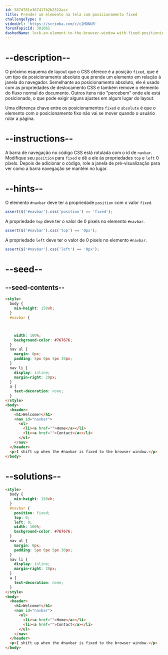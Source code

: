 ```yaml
---
id: 587d781e367417b2b2512acc
title: Prender um elemento na tela com posicionamento fixed
challengeType: 0
videoUrl: 'https://scrimba.com/c/c2MDNUR'
forumTopicId: 301061
dashedName: lock-an-element-to-the-browser-window-with-fixed-positioning
---
```


# --description--

O próximo esquema de layout que o CSS oferece é a posição `fixed`, que é um tipo de posicionamento absoluto que prende um elemento em relação à janela do navegador. Semelhante ao posicionamento absoluto, ele é usado com as propriedades de deslocamento CSS e também remove o elemento do fluxo normal do documento. Outros itens não "percebem" onde ele está posicionado, o que pode exigir alguns ajustes em algum lugar do layout.

Uma diferença chave entre os posicionamentos `fixed` e `absolute` é que o elemento com o posicionamento fixo não vai se mover quando o usuário rolar a página.

# --instructions--

A barra de navegação no código CSS está rotulada com o id de `navbar`. Modifique seu `position` para `fixed` e dê a ele às propriedades `top` e `left` 0 pixels. Depois de adicionar o código, role a janela de pré-visualização para ver como a barra navegação se mantém no lugar.

# --hints--

O elemento `#navbar` deve ter a propriedade `position` com o valor `fixed`.

```js
assert($('#navbar').css('position') == 'fixed');
```

A propriedade `top` deve ter o valor de 0 pixels no elemento `#navbar`.

```js
assert($('#navbar').css('top') == '0px');
```

A propriedade `left` deve ter o valor de 0 pixels no elemento `#navbar`.

```js
assert($('#navbar').css('left') == '0px');
```

# --seed--

## --seed-contents--

```html
<style>
  body {
    min-height: 150vh;
  }
  #navbar {



    width: 100%;
    background-color: #767676;
  }
  nav ul {
    margin: 0px;
    padding: 5px 0px 5px 30px;
  }
  nav li {
    display: inline;
    margin-right: 20px;
  }
  a {
    text-decoration: none;
  }
</style>
<body>
  <header>
    <h1>Welcome!</h1>
    <nav id="navbar">
      <ul>
        <li><a href="">Home</a></li>
        <li><a href="">Contact</a></li>
      </ul>
    </nav>
  </header>
  <p>I shift up when the #navbar is fixed to the browser window.</p>
</body>
```

# --solutions--

```html
<style>
  body {
    min-height: 150vh;
  }
  #navbar {
    position: fixed;
    top: 0;
    left: 0;
    width: 100%;
    background-color: #767676;
  }
  nav ul {
    margin: 0px;
    padding: 5px 0px 5px 30px;
  }
  nav li {
    display: inline;
    margin-right: 20px;
  }
  a {
    text-decoration: none;
  }
</style>
<body>
  <header>
    <h1>Welcome!</h1>
    <nav id="navbar">
      <ul>
        <li><a href="">Home</a></li>
        <li><a href="">Contact</a></li>
      </ul>
    </nav>
  </header>
  <p>I shift up when the #navbar is fixed to the browser window.</p>
</body>
```
